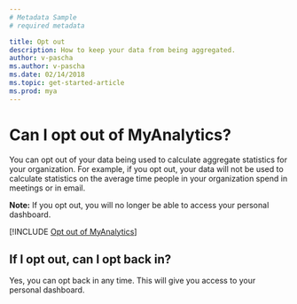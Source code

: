 ```yaml
---
# Metadata Sample
# required metadata

title: Opt out
description: How to keep your data from being aggregated.
author: v-pascha
ms.author: v-pascha
ms.date: 02/14/2018
ms.topic: get-started-article
ms.prod: mya
---
```


# Can I opt out of MyAnalytics? 

You can opt out of your data being used to calculate aggregate statistics for your organization. For example, if you opt out, your data will not be used to calculate statistics on the average time people in your organization spend in meetings or in email. 

**Note:** If you opt out, you will no longer be able to access your personal dashboard. 

[!INCLUDE [Opt out of MyAnalytics](../../Includes/to_opt_out_of_mya.md)]
 
## If I opt out, can I opt back in? 

Yes, you can opt back in any time. This will give you access to your personal dashboard. 